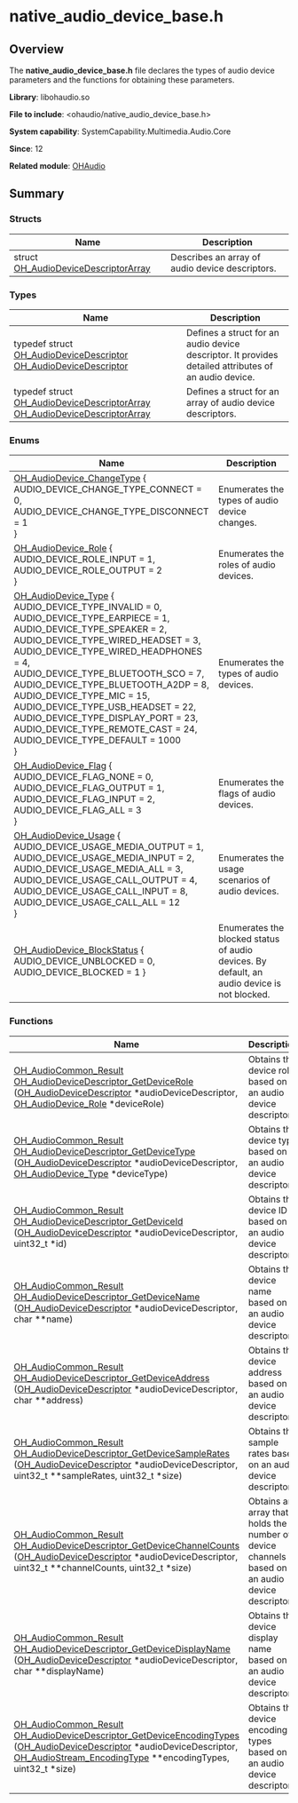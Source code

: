 # native_audio_device_base.h


## Overview

The **native_audio_device_base.h** file declares the types of audio device parameters and the functions for obtaining these parameters.

**Library**: libohaudio.so

**File to include**: &lt;ohaudio/native_audio_device_base.h&gt;

**System capability**: SystemCapability.Multimedia.Audio.Core

**Since**: 12

**Related module**: [OHAudio](_o_h_audio.md)


## Summary


### Structs

| Name| Description| 
| -------- | -------- |
| struct  [OH_AudioDeviceDescriptorArray](_o_h___audio_device_descriptor_array.md) | Describes an array of audio device descriptors. | 


### Types

| Name| Description| 
| -------- | -------- |
| typedef struct [OH_AudioDeviceDescriptor](_o_h_audio.md#oh_audiodevicedescriptor) [OH_AudioDeviceDescriptor](_o_h_audio.md#oh_audiodevicedescriptor) | Defines a struct for an audio device descriptor. It provides detailed attributes of an audio device. | 
| typedef struct [OH_AudioDeviceDescriptorArray](_o_h___audio_device_descriptor_array.md) [OH_AudioDeviceDescriptorArray](_o_h_audio.md#oh_audiodevicedescriptorarray) | Defines a struct for an array of audio device descriptors. | 


### Enums

| Name| Description| 
| -------- | -------- |
| [OH_AudioDevice_ChangeType](_o_h_audio.md#oh_audiodevice_changetype) {<br>AUDIO_DEVICE_CHANGE_TYPE_CONNECT = 0,<br>AUDIO_DEVICE_CHANGE_TYPE_DISCONNECT = 1<br>} | Enumerates the types of audio device changes.| 
| [OH_AudioDevice_Role](_o_h_audio.md#oh_audiodevice_role) {<br>AUDIO_DEVICE_ROLE_INPUT = 1,<br>AUDIO_DEVICE_ROLE_OUTPUT = 2<br>} | Enumerates the roles of audio devices.| 
| [OH_AudioDevice_Type](_o_h_audio.md#oh_audiodevice_type) {<br>AUDIO_DEVICE_TYPE_INVALID = 0,<br>AUDIO_DEVICE_TYPE_EARPIECE = 1,<br>AUDIO_DEVICE_TYPE_SPEAKER = 2,<br>AUDIO_DEVICE_TYPE_WIRED_HEADSET = 3,<br>AUDIO_DEVICE_TYPE_WIRED_HEADPHONES = 4,<br>AUDIO_DEVICE_TYPE_BLUETOOTH_SCO = 7,<br>AUDIO_DEVICE_TYPE_BLUETOOTH_A2DP = 8,<br>AUDIO_DEVICE_TYPE_MIC = 15,<br>AUDIO_DEVICE_TYPE_USB_HEADSET = 22,<br>AUDIO_DEVICE_TYPE_DISPLAY_PORT = 23,<br>AUDIO_DEVICE_TYPE_REMOTE_CAST = 24,<br>AUDIO_DEVICE_TYPE_DEFAULT = 1000<br>} | Enumerates the types of audio devices.| 
| [OH_AudioDevice_Flag](_o_h_audio.md#oh_audiodevice_flag) {<br>AUDIO_DEVICE_FLAG_NONE = 0,<br>AUDIO_DEVICE_FLAG_OUTPUT = 1,<br>AUDIO_DEVICE_FLAG_INPUT = 2,<br>AUDIO_DEVICE_FLAG_ALL = 3<br>} | Enumerates the flags of audio devices.| 
| [OH_AudioDevice_Usage](_o_h_audio.md#oh_audiodevice_usage) {<br>AUDIO_DEVICE_USAGE_MEDIA_OUTPUT = 1, <br>AUDIO_DEVICE_USAGE_MEDIA_INPUT = 2, <br>AUDIO_DEVICE_USAGE_MEDIA_ALL = 3, <br>AUDIO_DEVICE_USAGE_CALL_OUTPUT = 4,<br>AUDIO_DEVICE_USAGE_CALL_INPUT = 8, <br>AUDIO_DEVICE_USAGE_CALL_ALL = 12<br>} | Enumerates the usage scenarios of audio devices. | 
| [OH_AudioDevice_BlockStatus](_o_h_audio.md#oh_audiodevice_blockstatus) { <br>AUDIO_DEVICE_UNBLOCKED = 0, <br>AUDIO_DEVICE_BLOCKED = 1 } | Enumerates the blocked status of audio devices. By default, an audio device is not blocked.| 


### Functions

| Name| Description| 
| -------- | -------- |
| [OH_AudioCommon_Result](_o_h_audio.md#oh_audiocommon_result) [OH_AudioDeviceDescriptor_GetDeviceRole](_o_h_audio.md#oh_audiodevicedescriptor_getdevicerole) ([OH_AudioDeviceDescriptor](_o_h_audio.md#oh_audiodevicedescriptor) \*audioDeviceDescriptor, [OH_AudioDevice_Role](_o_h_audio.md#oh_audiodevice_role) \*deviceRole) | Obtains the device role based on an audio device descriptor.| 
| [OH_AudioCommon_Result](_o_h_audio.md#oh_audiocommon_result) [OH_AudioDeviceDescriptor_GetDeviceType](_o_h_audio.md#oh_audiodevicedescriptor_getdevicetype) ([OH_AudioDeviceDescriptor](_o_h_audio.md#oh_audiodevicedescriptor) \*audioDeviceDescriptor, [OH_AudioDevice_Type](_o_h_audio.md#oh_audiodevice_type) \*deviceType) | Obtains the device type based on an audio device descriptor.| 
| [OH_AudioCommon_Result](_o_h_audio.md#oh_audiocommon_result) [OH_AudioDeviceDescriptor_GetDeviceId](_o_h_audio.md#oh_audiodevicedescriptor_getdeviceid) ([OH_AudioDeviceDescriptor](_o_h_audio.md#oh_audiodevicedescriptor) \*audioDeviceDescriptor, uint32_t \*id) | Obtains the device ID based on an audio device descriptor.| 
| [OH_AudioCommon_Result](_o_h_audio.md#oh_audiocommon_result) [OH_AudioDeviceDescriptor_GetDeviceName](_o_h_audio.md#oh_audiodevicedescriptor_getdevicename) ([OH_AudioDeviceDescriptor](_o_h_audio.md#oh_audiodevicedescriptor) \*audioDeviceDescriptor, char \*\*name) | Obtains the device name based on an audio device descriptor.| 
| [OH_AudioCommon_Result](_o_h_audio.md#oh_audiocommon_result) [OH_AudioDeviceDescriptor_GetDeviceAddress](_o_h_audio.md#oh_audiodevicedescriptor_getdeviceaddress) ([OH_AudioDeviceDescriptor](_o_h_audio.md#oh_audiodevicedescriptor) \*audioDeviceDescriptor, char \*\*address) | Obtains the device address based on an audio device descriptor.| 
| [OH_AudioCommon_Result](_o_h_audio.md#oh_audiocommon_result) [OH_AudioDeviceDescriptor_GetDeviceSampleRates](_o_h_audio.md#oh_audiodevicedescriptor_getdevicesamplerates) ([OH_AudioDeviceDescriptor](_o_h_audio.md#oh_audiodevicedescriptor) \*audioDeviceDescriptor, uint32_t \*\*sampleRates, uint32_t \*size) | Obtains the sample rates based on an audio device descriptor.| 
| [OH_AudioCommon_Result](_o_h_audio.md#oh_audiocommon_result) [OH_AudioDeviceDescriptor_GetDeviceChannelCounts](_o_h_audio.md#oh_audiodevicedescriptor_getdevicechannelcounts) ([OH_AudioDeviceDescriptor](_o_h_audio.md#oh_audiodevicedescriptor) \*audioDeviceDescriptor, uint32_t \*\*channelCounts, uint32_t \*size) | Obtains an array that holds the number of device channels based on an audio device descriptor.| 
| [OH_AudioCommon_Result](_o_h_audio.md#oh_audiocommon_result) [OH_AudioDeviceDescriptor_GetDeviceDisplayName](_o_h_audio.md#oh_audiodevicedescriptor_getdevicedisplayname) ([OH_AudioDeviceDescriptor](_o_h_audio.md#oh_audiodevicedescriptor) \*audioDeviceDescriptor, char \*\*displayName) | Obtains the device display name based on an audio device descriptor.| 
| [OH_AudioCommon_Result](_o_h_audio.md#oh_audiocommon_result) [OH_AudioDeviceDescriptor_GetDeviceEncodingTypes](_o_h_audio.md#oh_audiodevicedescriptor_getdeviceencodingtypes) ([OH_AudioDeviceDescriptor](_o_h_audio.md#oh_audiodevicedescriptor) \*audioDeviceDescriptor, [OH_AudioStream_EncodingType](_o_h_audio.md#oh_audiostream_encodingtype) \*\*encodingTypes, uint32_t \*size) | Obtains the device encoding types based on an audio device descriptor.| 
